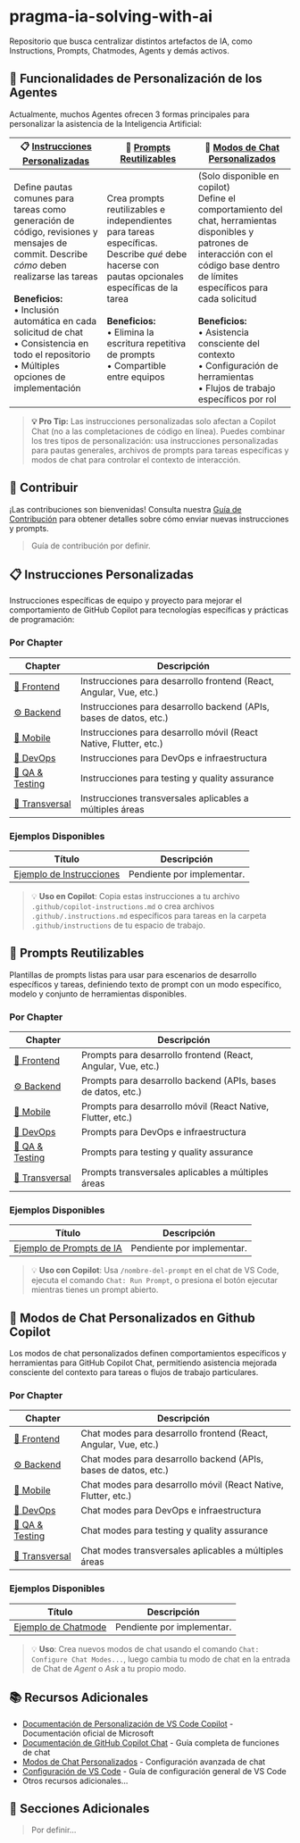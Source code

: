 # pragma-ia-solving-with-ai
Repositorio que busca centralizar distintos artefactos de IA, como Instructions, Prompts, Chatmodes, Agents y demás activos.

## 🎯 Funcionalidades de Personalización de los Agentes

Actualmente, muchos Agentes ofrecen 3 formas principales para personalizar la asistencia de la Inteligencia Artificial:

| **📋 [Instrucciones Personalizadas](#-instrucciones-personalizadas)** | **🎯 [Prompts Reutilizables](#-prompts-reutilizables)** | **🧩 [Modos de Chat Personalizados](#-modos-de-chat-personalizados)** |
| --- | --- | --- |
| Define pautas comunes para tareas como generación de código, revisiones y mensajes de commit. Describe *cómo* deben realizarse las tareas<br><br>**Beneficios:**<br>• Inclusión automática en cada solicitud de chat<br>• Consistencia en todo el repositorio<br>• Múltiples opciones de implementación | Crea prompts reutilizables e independientes para tareas específicas. Describe *qué* debe hacerse con pautas opcionales específicas de la tarea<br><br>**Beneficios:**<br>• Elimina la escritura repetitiva de prompts<br>• Compartible entre equipos<br> | (Solo disponible en copilot) <br> Define el comportamiento del chat, herramientas disponibles y patrones de interacción con el código base dentro de límites específicos para cada solicitud<br><br>**Beneficios:**<br>• Asistencia consciente del contexto<br>• Configuración de herramientas<br>• Flujos de trabajo específicos por rol |

> **💡 Pro Tip:** Las instrucciones personalizadas solo afectan a Copilot Chat (no a las completaciones de código en línea). Puedes combinar los tres tipos de personalización: usa instrucciones personalizadas para pautas generales, archivos de prompts para tareas específicas y modos de chat para controlar el contexto de interacción.

## 📝 Contribuir

¡Las contribuciones son bienvenidas! Consulta nuestra [Guía de Contribución](./CONTRIBUTING.md) para obtener detalles sobre cómo enviar nuevas instrucciones y prompts.
> Guía de contribución por definir.

## 📋 Instrucciones Personalizadas

Instrucciones específicas de equipo y proyecto para mejorar el comportamiento de GitHub Copilot para tecnologías específicas y prácticas de programación:

### Por Chapter
| Chapter | Descripción |
| -------- | ----------- |
| [📱 Frontend](instructions/frontend/) | Instrucciones para desarrollo frontend (React, Angular, Vue, etc.) |
| [⚙️ Backend](instructions/backend/) | Instrucciones para desarrollo backend (APIs, bases de datos, etc.) |
| [📲 Mobile](instructions/mobile/) | Instrucciones para desarrollo móvil (React Native, Flutter, etc.) |
| [🚀 DevOps](instructions/devops/) | Instrucciones para DevOps e infraestructura |
| [🧪 QA & Testing](instructions/qa-testing/) | Instrucciones para testing y quality assurance |
| [🔄 Transversal](instructions/transversal/) | Instrucciones transversales aplicables a múltiples áreas |

### Ejemplos Disponibles
| Título | Descripción |
| ------ | ----------- |
| [Ejemplo de Instrucciones](instructions/example.instructions.md) | Pendiente por implementar.

> 💡 **Uso en Copilot**: Copia estas instrucciones a tu archivo `.github/copilot-instructions.md` o crea archivos `.github/.instructions.md` específicos para tareas en la carpeta `.github/instructions` de tu espacio de trabajo.

## 🎯 Prompts Reutilizables

Plantillas de prompts listas para usar para escenarios de desarrollo específicos y tareas, definiendo texto de prompt con un modo específico, modelo y conjunto de herramientas disponibles.

### Por Chapter
| Chapter | Descripción |
| -------- | ----------- |
| [📱 Frontend](prompts/frontend/) | Prompts para desarrollo frontend (React, Angular, Vue, etc.) |
| [⚙️ Backend](prompts/backend/) | Prompts para desarrollo backend (APIs, bases de datos, etc.) |
| [📲 Mobile](prompts/mobile/) | Prompts para desarrollo móvil (React Native, Flutter, etc.) |
| [🚀 DevOps](prompts/devops/) | Prompts para DevOps e infraestructura |
| [🧪 QA & Testing](prompts/qa-testing/) | Prompts para testing y quality assurance |
| [🔄 Transversal](prompts/transversal/) | Prompts transversales aplicables a múltiples áreas |

### Ejemplos Disponibles
| Título | Descripción |
| ------ | ----------- |
| [Ejemplo de Prompts de IA](prompts/example.prompt.md) | Pendiente por implementar. |

> 💡 **Uso con Copilot**: Usa `/nombre-del-prompt` en el chat de VS Code, ejecuta el comando `Chat: Run Prompt`, o presiona el botón ejecutar mientras tienes un prompt abierto.

## 🧩 Modos de Chat Personalizados en Github Copilot

Los modos de chat personalizados definen comportamientos específicos y herramientas para GitHub Copilot Chat, permitiendo asistencia mejorada consciente del contexto para tareas o flujos de trabajo particulares.

### Por Chapter
| Chapter | Descripción |
| -------- | ----------- |
| [📱 Frontend](chatmodes/frontend/) | Chat modes para desarrollo frontend (React, Angular, Vue, etc.) |
| [⚙️ Backend](chatmodes/backend/) | Chat modes para desarrollo backend (APIs, bases de datos, etc.) |
| [📲 Mobile](chatmodes/mobile/) | Chat modes para desarrollo móvil (React Native, Flutter, etc.) |
| [🚀 DevOps](chatmodes/devops/) | Chat modes para DevOps e infraestructura |
| [🧪 QA & Testing](chatmodes/qa-testing/) | Chat modes para testing y quality assurance |
| [🔄 Transversal](chatmodes/transversal/) | Chat modes transversales aplicables a múltiples áreas |

### Ejemplos Disponibles
| Título | Descripción |
| ------ | ----------- |
| [Ejemplo de Chatmode](chatmodes/example.chatmode.md) | Pendiente por implementar. |

> 💡 **Uso**: Crea nuevos modos de chat usando el comando `Chat: Configure Chat Modes...`, luego cambia tu modo de chat en la entrada de Chat de _Agent_ o _Ask_ a tu propio modo.

## 📚 Recursos Adicionales

- [Documentación de Personalización de VS Code Copilot](https://code.visualstudio.com/docs/copilot/copilot-customization) - Documentación oficial de Microsoft
- [Documentación de GitHub Copilot Chat](https://code.visualstudio.com/docs/copilot/chat/copilot-chat) - Guía completa de funciones de chat
- [Modos de Chat Personalizados](https://code.visualstudio.com/docs/copilot/chat/chat-modes) - Configuración avanzada de chat
- [Configuración de VS Code](https://code.visualstudio.com/docs/getstarted/settings) - Guía de configuración general de VS Code
- Otros recursos adicionales...

## 🤖 Secciones Adicionales
> Por definir...
